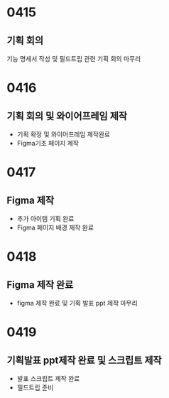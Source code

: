 # 0415

## 기획 회의

기능 명세서 작성 및 필드트립 관련 기획 회의 마무리

# 0416

## 기획 회의 및 와이어프레임 제작

- 기획 확정 및 와이어프레임 제작완료
- Figma기초 페이지 제작

# 0417

## Figma 제작

- 추가 아이템 기획 완료
- Figma 페이지 배경 제작 완료

# 0418

## Figma 제작 완료

- figma 제작 완료 및 기획 발표 ppt 제작 마무리

# 0419

## 기획발표 ppt제작 완료 및 스크립트 제작

- 발표 스크립트 제작 완료
- 필드트립 준비